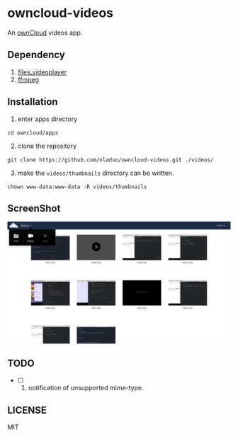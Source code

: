 # owncloud-videos
An [ownCloud](https://owncloud.org/) videos app. 

## Dependency
1. [files_videoplayer](https://github.com/owncloud/files_videoplayer) <br>
2. [ffmpeg](http://ffmpeg.org/)

## Installation
1. enter apps directory
```
cd owncloud/apps 
```
2. clone the repository
```
git clone https://github.com/nladuo/owncloud-videos.git ./videos/
```
3. make the `videos/thumbnails` directory can be written.
```
chown www-data:www-data -R videos/thumbnails 
```

## ScreenShot
![ScreenShot](./screenshot.png)

## TODO
- [ ] 1. notification of unsupported mime-type.


## LICENSE
MIT